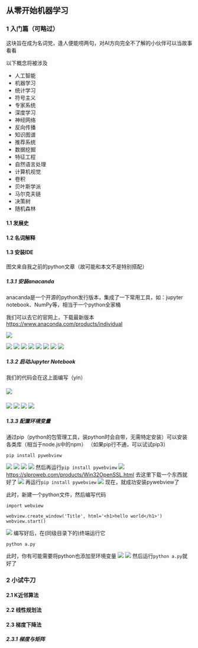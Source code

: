 ## 从零开始机器学习

### 1 入门篇（可略过）

这块旨在成为名词党，逢人便能唠两句，对AI方向完全不了解的小伙伴可以当故事看看

以下概念将被涉及

* 人工智能
* 机器学习
* 统计学习
* 符号主义
* 专家系统
* 深度学习
* 神经网络
* 反向传播
* 知识图谱
* 推荐系统
* 数据挖掘
* 特征工程
* 自然语言处理
* 计算机视觉
* 卷积
* 贝叶斯学派
* 马尔克夫链
* 决策树
* 随机森林

#### 1.1 发展史

#### 1.2 名词解释

#### 1.3 安装IDE

图文来自我之前的python文章（故可能和本文不是特别搭配）

##### 1.3.1 安装anacanda

anacanda是一个开源的python发行版本，集成了一下常用工具，如：jupyter notebook、NumPy等，相当于一个python全家桶

我们可以去它的官网上，下载最新版本
https://www.anaconda.com/products/individual

![](./images/1.png)

![](./images/2.png)
![](./images/3.png)
![](./images/4.png)
![](./images/5.png)
![](./images/6.png)
![](./images/7.png)
![](./images/8.png)
![](./images/9.png)



##### 1.3.2 启动Jupyter Notebook

我们的代码会在这上面编写（yin）

##### ![](./images/10.png)
![](./images/11.png)
![](./images/12.png)
![](./images/13.png)
![](D:/zzhData/notes/PyWebView/py_img/14.png)



##### 1.3.3 配置环境变量

通过pip（python的包管理工具，装python时会自带，无需特定安装）可以安装各类库（相当于node.js中的npm）
（如果pip行不通，可以试试pip3）

```
pip install pywebview
```

![](./images/15.png)
![](./images/16.png)
![](./images/17.png)
![](./images/18.png)
然后再运行`pip install pywebview`
![](./images/19.png)
https://slproweb.com/products/Win32OpenSSL.html
去这里下载一个东西就好了
![](./images/20.png)
再运行`pip install pywebview`
![](D:/zzhData/notes/PyWebView/py_img/21.png)
现在，就成功安装pywebview了

此时，新建一个python文件，然后编写代码

```
import webview

webview.create_window('Title', html='<h1>hello world</h1>')
webview.start()
```

![](./images/22.png)
编写好后，在(同级目录下的)终端运行它

```
python a.py
```

此时，你有可能需要将python也添加至环境变量
![](./images/23.png)
![](./images/24.png)
然后运行`python a.py`就好了



### 2 小试牛刀

#### 2.1 K近邻算法

#### 2.2 线性规划法

#### 2.3 梯度下降法

##### 2.3.1 梯度与矩阵

